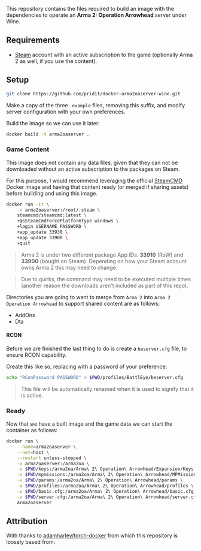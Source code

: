 This repository contains the files required to build an image with the dependencies to operate an **Arma 2: Operation Arrowhead** server under Wine.

## Requirements
* [Steam](https://store.steampowered.com/about/) account with an active subscription to the game (optionally Arma 2 as well, if you use the content).

## Setup
```bash
git clone https://github.com/pridit/docker-arma2oaserver-wine.git
```

Make a copy of the three `.example` files, removing this suffix, and modify server configuration with your own preferences.

Build the image so we can use it later:

```bash
docker build -t arma2oaserver .
```

### Game Content
This image does not contain any data files, given that they can not be downloaded without an active subscription to the packages on Steam.

For this purpose, I would recommend leveraging the official [SteamCMD](https://hub.docker.com/r/steamcmd/steamcmd) Docker image and having that content ready (or merged if sharing assets) before building and using this image.

```bash
docker run -it \
    -v arma2oaserver:/root/.steam \
    steamcmd/steamcmd:latest \
    +@sSteamCmdForcePlatformType windows \
    +login USERNAME PASSWORD \
    +app_update 33930 \
    +app_update 33900 \
    +quit
```

>Arma 2 is under two different package App IDs. **33910** (RoW) and **33900** (bought on Steam). Depending on how your Steam account owns Arma 2 this may need to change.

>Due to quirks, the command may need to be executed multiple times (another reason the downloads aren't included as part of this repo).

Directories you are going to want to merge from `Arma 2` into `Arma 2 Operation Arrowhead` to support shared content are as follows:

- AddOns
- Dta

#### RCON

Before we are finished the last thing to do is create a `beserver.cfg` file, to ensure RCON capability.

Create this like so, replacing with a password of your preference:

```bash
echo "RConPassword PASSWORD" > $PWD/profiles/BattlEye/beserver.cfg
```

>This file will be automatically renamed when it is used to signify that it is active.

### Ready

Now that we have a built image and the game data we can start the container as follows:

```bash
docker run \
    --name=arma2oaserver \
    --net=host \
    --restart unless-stopped \
    -v arma2oaserver:/arma2oa \
    -v $PWD/keys:/arma2oa/Arma\ 2\ Operation\ Arrowhead/Expansion/Keys \
    -v $PWD/mpmissions:/arma2oa/Arma\ 2\ Operation\ Arrowhead/MPMissions \
    -v $PWD/params:/arma2oa/Arma\ 2\ Operation\ Arrowhead/params \
    -v $PWD/profiles:/arma2oa/Arma\ 2\ Operation\ Arrowhead/profiles \
    -v $PWD/basic.cfg:/arma2oa/Arma\ 2\ Operation\ Arrowhead/basic.cfg \
    -v $PWD/server.cfg:/arma2oa/Arma\ 2\ Operation\ Arrowhead/server.cfg \
    arma2oaserver
```

## Attribution
With thanks to [adamharley/torch-docker](https://github.com/adamharley/torch-docker) from which this repository is loosely based from.
